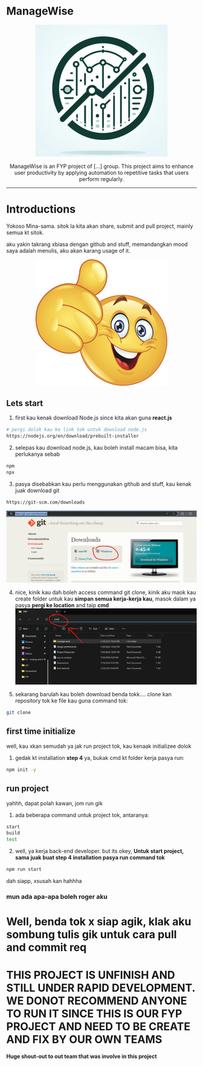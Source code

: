 # ManageWise

<p align="center">
  <img src="git-image/ManageWise.jpg" width="350" />
</p>

<p align="center">
  ManageWise is an FYP project of [...] group. This project aims to enhance user productivity by applying automation to repetitive tasks that users perform regularly.
</p>


---

# Introductions

Yokoso Mina-sama. sitok la kita akan share, submit and pull project, mainly semua kt sitok.

aku yakin takrang xbiasa dengan github and stuff, memandangkan mood saya adalah menulis, aku akan karang usage of it.

<div align="center">
  <img src="git-image/nice.png" width="350" />
</div>

## Lets start

1. first kau kenak download Node.js since kita akan guna **react.js**
```sh
# pergi dolok kau ke link tok untuk download node.js
https://nodejs.org/en/download/prebuilt-installer
```

2. selepas kau download node.js, kau boleh install macam bisa, kita perlukanya sebab
```sh
npm
npx
```

3. pasya disebabkan kau perlu menggunakan github and stuff, kau kenak juak download git
```sh
https://git-scm.com/downloads
```
![kat sitok](git-image/dgit.png)

4. nice, kinik kau dah boleh access command git clone, kinik aku maok kau create folder untuk kau **simpan semua kerja-kerja kau**, masok dalam ya pasya **pergi ke location** and taip **cmd**
![bukak command line](git-image/cmd.png)

5. sekarang barulah kau boleh download benda tokk.... clone kan repository tok ke file kau guna command tok:
```sh
git clone 
```

## first time initialize 

well, kau xkan semudah ya jak run project tok, kau kenaak initializee dolok

1. gedak kt installation **step 4** ya, bukak cmd kt folder kerja pasya run:
```sh
npm init -y
```

## run project

yahhh, dapat polah kawan, jom run gik

1. ada beberapa command untuk project tok, antaranya:
```sh
start
build
test
```

2. well, ya kerja back-end developer. but its okey, **Untuk start project, sama juak buat step 4 installation pasya run command tok**
```sh
npm run start
```

dah siapp, xsusah kan hahhha

### mun ada apa-apa boleh roger aku


# Well, benda tok x siap agik, klak aku sombung tulis gik untuk cara pull and commit req

# THIS PROJECT IS UNFINISH AND STILL UNDER RAPID DEVELOPMENT. WE DONOT RECOMMEND ANYONE TO RUN IT SINCE THIS IS OUR FYP PROJECT AND NEED TO BE CREATE AND FIX BY OUR OWN TEAMS

**Huge shout-out to out team that was involve in this project**